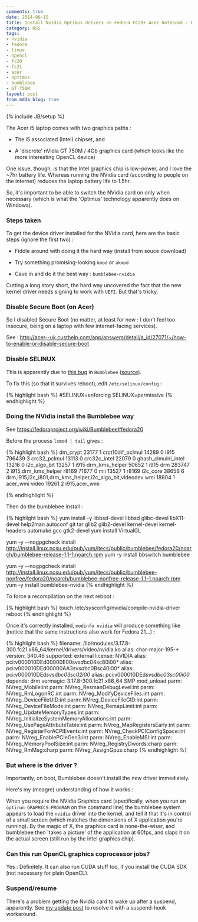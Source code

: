 ```yaml
---
comments: true
date: 2014-06-15
title: Install Nvidia Optimus drivers on Fedora FC20+ Acer Notebook - BumbleBee
category: OSS
tags:
- nvidia
- fedora
- linux
- opencl
- fc20
- fc21
- acer
- optimus
- bumblebee
- GT-750M
layout: post
from_mdda_blog: true
---
```

{% include JB/setup %}


The Acer i5 laptop comes with two graphics paths : 

  * The i5 associated (Intel) chipset, and 
  
  * A 'discrete' nVidia GT 750M / 4Gb graphics card (which looks like the more interesting OpenCL device)
  
One issue, though, is that the Intel graphics chip is low-power, and I love the ~7hr battery life.  Whereas running the NVidia card (according to people on the internet) reduces the laptop battery life to 1.5hr.

So, it's important to be able to switch the NVidia card on only when necessary (which is what the 'Optimus' technology apparently does on Windows).

### Steps taken

To get the device driver installed for the NVidia card, here are the basic steps (ignore the first two) : 

   * Fiddle around with doing it the hard way (install from souce download)
   
   * Try something promising-looking `kmod` or `akmod`
   
   * Cave in and do it the best way : `bumblebee-nvidia`

Cutting a long story short, the hard way uncovered the fact that the new kernel driver needs signing to work with `UEFI`.  But that's tricky.  


### Disable Secure Boot (on Acer) 

So I disabled Secure Boot (no matter, at least for now : I don't feel too insecure, being on a laptop with few internet-facing services).

See : http://acer--uk.custhelp.com/app/answers/detail/a_id/27071/~/how-to-enable-or-disable-secure-boot


### Disable SELINUX

This is apparently due to [this bug](https://github.com/Bumblebee-Project/Bumblebee/issues/153) in ```Bumblebee``` ([source](https://ask.fedoraproject.org/en/question/59949/bumblebee-not-working-fedora-21/)).

To fix this (so that it survives reboot), edit ```/etc/selinux/config``` :

{% highlight bash %}
#SELINUX=enforcing
SELINUX=permissive
{% endhighlight %}


### Doing the NVidia install the Bumblebee way 

See https://fedoraproject.org/wiki/Bumblebee#fedora20

Before the process `lsmod | tail` gives : 

{% highlight bash %}
dm_crypt               23177  1 
crct10dif_pclmul       14289  0 
i915                  796439  3 
crc32_pclmul           13113  0 
crc32c_intel           22079  0 
ghash_clmulni_intel    13216  0 
i2c_algo_bit           13257  1 i915
drm_kms_helper         50652  1 i915
drm                   283747  2 i915,drm_kms_helper
r8169                  71677  0 
mii                    13527  1 r8169
i2c_core               38656  6 drm,i915,i2c_i801,drm_kms_helper,i2c_algo_bit,videodev
wmi                    18804  1 acer_wmi
video                  19261  2 i915,acer_wmi

{% endhighlight %}

Then do the bumblebee install : 

{% highlight bash %}
yum install -y libbsd-devel libbsd glibc-devel libX11-devel help2man autoconf git tar glib2 glib2-devel kernel-devel kernel-headers automake gcc gtk2-devel
yum install VirtualGL 

yum -y --nogpgcheck install http://install.linux.ncsu.edu/pub/yum/itecs/public/bumblebee/fedora20/noarch/bumblebee-release-1.1-1.noarch.rpm
yum -y install bbswitch bumblebee

yum -y --nogpgcheck install http://install.linux.ncsu.edu/pub/yum/itecs/public/bumblebee-nonfree/fedora20/noarch/bumblebee-nonfree-release-1.1-1.noarch.rpm
yum -y install bumblebee-nvidia
{% endhighlight %}

To force a recompilation on the next reboot : 

{% highlight bash %}
touch /etc/sysconfig/nvidia/compile-nvidia-driver
reboot
{% endhighlight %}

Once it's correctly installed, ```modinfo nvidia``` will produce something like (notice that the same instructions also work for Fedora 21...) :

{% highlight bash %}
filename:       /lib/modules/3.17.8-300.fc21.x86_64/kernel/drivers/video/nvidia.ko
alias:          char-major-195-*
version:        340.46
supported:      external
license:        NVIDIA
alias:          pci:v000010DEd00000E00sv*sd*bc04sc80i00*
alias:          pci:v000010DEd00000AA3sv*sd*bc0Bsc40i00*
alias:          pci:v000010DEd*sv*sd*bc03sc02i00*
alias:          pci:v000010DEd*sv*sd*bc03sc00i00*
depends:        drm
vermagic:       3.17.8-300.fc21.x86_64 SMP mod_unload 
parm:           NVreg_Mobile:int
parm:           NVreg_ResmanDebugLevel:int
parm:           NVreg_RmLogonRC:int
parm:           NVreg_ModifyDeviceFiles:int
parm:           NVreg_DeviceFileUID:int
parm:           NVreg_DeviceFileGID:int
parm:           NVreg_DeviceFileMode:int
parm:           NVreg_RemapLimit:int
parm:           NVreg_UpdateMemoryTypes:int
parm:           NVreg_InitializeSystemMemoryAllocations:int
parm:           NVreg_UsePageAttributeTable:int
parm:           NVreg_MapRegistersEarly:int
parm:           NVreg_RegisterForACPIEvents:int
parm:           NVreg_CheckPCIConfigSpace:int
parm:           NVreg_EnablePCIeGen3:int
parm:           NVreg_EnableMSI:int
parm:           NVreg_MemoryPoolSize:int
parm:           NVreg_RegistryDwords:charp
parm:           NVreg_RmMsg:charp
parm:           NVreg_AssignGpus:charp
{% endhighlight %}


### But where is the driver ?

Importantly, on boot, Bumblebee doesn't install the new driver immediately.

Here's my (meagre) understanding of how it works : 

When you require the NVidia Graphics card (specifically, when you run an `optirun GRAPHICS-PROGRAM` on the command line) the bumblebee system appears to load the `nvidia` driver into the kernel, and tell it that it's in control of a small screen (which matches the dimensions of X application you're running).  By the magic of X, the graphics card is none-the-wiser, and bumblebee then 'takes a picture' of the application at 60fps, and slaps it on the actual screen (still run by the Intel graphics chip).


### Can this run OpenCL graphics coprocessor jobs?

Yes : Definitely.  It can also run CUDA stuff too, if you install the CUDA SDK (not necessary for plain OpenCL).


### Suspend/resume

There's a problem getting the Nvidia card to wake up after a suspend, apparently.  See [my update post](/oss/2014/11/26/FC20-acer-notebook-suspend-gpu/) to resolve it with a suspend-hook workaround.
